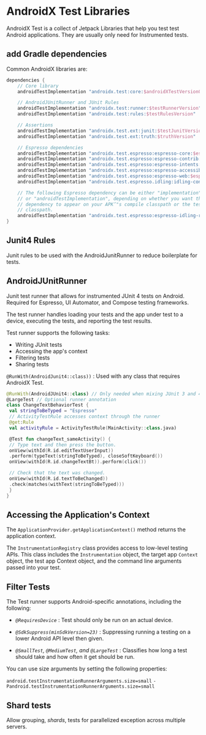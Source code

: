 # AndroidX Test Libraries

AndroidX Test is a collect of Jetpack Libraries that help you test test Android applications. They are usually only need for Instrumented tests.

## add Gradle dependencies

Common AndroidX libraries are:

```gradle
dependencies {
    // Core library
    androidTestImplementation "androidx.test:core:$androidXTestVersion0"

    // AndroidJUnitRunner and JUnit Rules
    androidTestImplementation "androidx.test:runner:$testRunnerVersion"
    androidTestImplementation "androidx.test:rules:$testRulesVersion"

    // Assertions
    androidTestImplementation "androidx.test.ext:junit:$testJunitVersion"
    androidTestImplementation "androidx.test.ext:truth:$truthVersion"

    // Espresso dependencies
    androidTestImplementation "androidx.test.espresso:espresso-core:$espressoVersion"
    androidTestImplementation "androidx.test.espresso:espresso-contrib:$espressoVersion"
    androidTestImplementation "androidx.test.espresso:espresso-intents:$espressoVersion"
    androidTestImplementation "androidx.test.espresso:espresso-accessibility:$espressoVersion"
    androidTestImplementation "androidx.test.espresso:espresso-web:$espressoVersion"
    androidTestImplementation "androidx.test.espresso.idling:idling-concurrent:$espressoVersion"

    // The following Espresso dependency can be either "implementation",
    // or "androidTestImplementation", depending on whether you want the
    // dependency to appear on your APK’"s compile classpath or the test APK
    // classpath.
    androidTestImplementation "androidx.test.espresso:espresso-idling-resource:$espressoVersion"
}
```

## Junit4 Rules

Junit rules to be used with the AndroidJunitRunner to reduce boilerplate for tests.

## AndroidJUnitRunner

Junit test runner that allows for instrumented JUnit 4 tests on Android. Required for Espresso, UI Automator, and Compose testing frameworks.

The test runner handles loading your tests and the app under test to a device, executing the tests, and reporting the test results.

Test runner supports the following tasks:

- Writing JUnit tests
- Accessing the app's context
- Filtering tests
- Sharing tests

`@RunWith(AndroidJunit4::class))`
: Used with any class that requires AndroidX Test.

```kotlin
@RunWith(AndroidJUnit4::class) // Only needed when mixing JUnit 3 and 4 tests
@LargeTest // Optional runner annotation
class ChangeTextBehaviorTest {
 val stringToBeTyped = "Espresso"
 // ActivityTestRule accesses context through the runner
 @get:Rule
 val activityRule = ActivityTestRule(MainActivity::class.java)

 @Test fun changeText_sameActivity() {
 // Type text and then press the button.
 onView(withId(R.id.editTextUserInput))
 .perform(typeText(stringToBeTyped), closeSoftKeyboard())
 onView(withId(R.id.changeTextBt)).perform(click())

 // Check that the text was changed.
 onView(withId(R.id.textToBeChanged))
 .check(matches(withText(stringToBeTyped)))
 }
}
```

## Accessing the Application's Context

The `ApplicationProvider.getApplicationContext()` method returns the application context.

The `InstrumentationRegistry` class provides access to low-level testing APIs. This class includes the `Instrumentation` object, the target app `Context` object, the test app Context object, and the command line arguments passed into your test.

## Filter Tests

The Test runner supports Android-specific annotations, including the following:

- _`@RequiresDevice`_
  : Test should only be run on an actual device.

- _`@SdkSuppress(minSdkVersion=23)`_
  : Suppressing running a testing on a lower Android API level then given.

- _`@SmallTest`, `@MediumTest`, and `@LargeTest`_
  : Classifies how long a test should take and how often it get should be run.

You can use size arguments by setting the following properties:

`android.testInstrumentationRunnerArguments.size=small`
`-Pandroid.testInstrumentationRunnerArguments.size=small`

## Shard tests

Allow grouping, _shards_, tests for parallelized exception across multiple servers.
